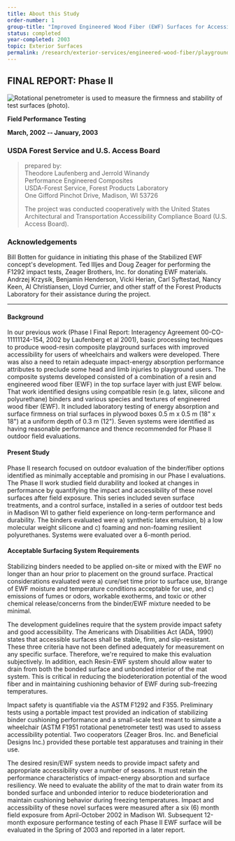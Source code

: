 ```yaml
---
title: About this Study
order-number: 1
group-title: "Improved Engineered Wood Fiber (EWF) Surfaces for Accessible Playgrounds"
status: completed
year-completed: 2003
topic: Exterior Surfaces
permalink: /research/exterior-services/engineered-wood-fiber/playground-surfaces-2003/
---
```

## FINAL REPORT: Phase II
![Rotational penetrometer is used to measure the firmness and stability of test surfaces (photo).](https://www.access-board.gov/images/research/ewf/fig2.jpg)

**Field Performance Testing**

**March, 2002 -- January, 2003**

### USDA Forest Service and U.S. Access Board
>
> prepared by:\
> Theodore Laufenberg and Jerrold Winandy\
> Performance Engineered Composites\
> USDA-Forest Service, Forest Products Laboratory\
> One Gifford Pinchot Drive, Madison, WI 53726
>
> The project was conducted cooperatively with the United States Architectural and Transportation Accessibility Compliance Board (U.S. Access Board).

### Acknowledgements
Bill Botten for guidance in initiating this phase of the Stabilized EWF concept's development. Ted Illjes and Doug Zeager for performing the F1292 impact tests, Zeager Brothers, Inc. for donating EWF materials. Andrzej Krzysik, Benjamin Henderson, Vicki Herian, Carl Syftestad, Nancy Keen, Al Christiansen, Lloyd Currier, and other staff of the Forest Products Laboratory for their assistance during the project.


---


#### Background

In our previous work (Phase I Final Report: Interagency Agreement 00-CO-11111124-154, 2002 by Laufenberg et al 2001), basic processing techniques to produce wood-resin composite playground surfaces with improved accessibility for users of wheelchairs and walkers were developed. There was also a need to retain adequate impact-energy absorption performance attributes to preclude some head and limb injuries to playground users. The composite systems developed consisted of a combination of a resin and engineered wood fiber (EWF) in the top surface layer with just EWF below. That work identified designs using compatible resin (e.g. latex, silicone and polyurethane) binders and various species and textures of engineered wood fiber (EWF). It included laboratory testing of energy absorption and surface firmness on trial surfaces in plywood boxes 0.5 m x 0.5 m (18" x 18") at a uniform depth of 0.3 m (12"). Seven systems were identified as having reasonable performance and thence recommended for Phase II outdoor field evaluations.

#### Present Study

Phase II research focused on outdoor evaluation of the binder/fiber options identified as minimally acceptable and promising in our Phase I evaluations. The Phase II work studied field durability and looked at changes in performance by quantifying the impact and accessibility of these novel surfaces after field exposure. This series included seven surface treatments, and a control surface, installed in a series of outdoor test beds in Madison WI to gather field experience on long-term performance and durability. The binders evaluated were a) synthetic latex emulsion, b) a low molecular weight silicone and c) foaming and non-foaming resilient polyurethanes. Systems were evaluated over a 6-month period.

#### Acceptable Surfacing System Requirements

Stabilizing binders needed to be applied on-site or mixed with the EWF no longer than an hour prior to placement on the ground surface. Practical considerations evaluated were a) cure/set time prior to surface use, b)range of EWF moisture and temperature conditions acceptable for use, and c) emissions of fumes or odors, workable exotherms, and toxic or other chemical release/concerns from the binder/EWF mixture needed to be minimal.

The development guidelines require that the system provide impact safety and good accessibility. The Americans with Disabilities Act (ADA, 1990) states that accessible surfaces shall be stable, firm, and slip-resistant. These three criteria have not been defined adequately for measurement on any specific surface. Therefore, we're required to make this evaluation subjectively. In addition, each Resin-EWF system should allow water to drain from both the bonded surface and unbonded interior of the mat system. This is critical in reducing the biodeterioration potential of the wood fiber and in maintaining cushioning behavior of EWF during sub-freezing temperatures.

Impact safety is quantifiable via the ASTM F1292 and F355. Preliminary tests using a portable impact test provided an indication of stabilizing binder cushioning performance and a small-scale test meant to simulate a wheelchair (ASTM F1951 rotational penetrometer test) was used to assess accessibility potential. Two cooperators (Zeager Bros. Inc. and Beneficial Designs Inc.) provided these portable test apparatuses and training in their use.

The desired resin/EWF system needs to provide impact safety and appropriate accessibility over a number of seasons. It must retain the performance characteristics of impact-energy absorption and surface resiliency. We need to evaluate the ability of the mat to drain water from its bonded surface and unbonded interior to reduce biodeterioration and maintain cushioning behavior during freezing temperatures. Impact and accessibility of these novel surfaces were measured after a six (6) month field exposure from April-October 2002 in Madison WI. Subsequent 12-month exposure performance testing of each Phase II EWF surface will be evaluated in the Spring of 2003 and reported in a later report.
